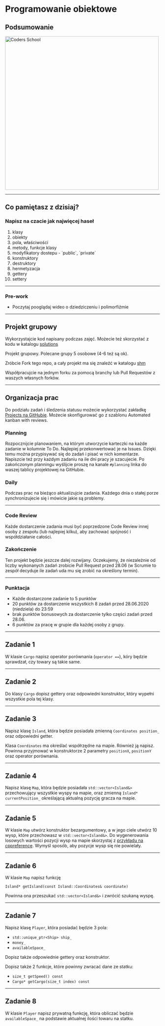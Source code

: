 <!-- .slide: data-background="#111111" -->

# Programowanie obiektowe

## Podsumowanie

<a href="https://coders.school">
    <img width="500" data-src="../coders_school_logo.png" alt="Coders School" class="plain">
</a>

___

## Co pamiętasz z dzisiaj?

### Napisz na czacie jak najwięcej haseł
<!-- .element: class="fragment fade-in" -->

1. <!-- .element: class="fragment fade-in" --> klasy
2. <!-- .element: class="fragment fade-in" --> obiekty
3. <!-- .element: class="fragment fade-in" --> pola, właściwości
4. <!-- .element: class="fragment fade-in" --> metody, funkcje klasy
5. <!-- .element: class="fragment fade-in" --> modyfikatory dostepu - `public`, `private`
6. <!-- .element: class="fragment fade-in" --> konstruktory
7. <!-- .element: class="fragment fade-in" --> destruktory
8. <!-- .element: class="fragment fade-in" --> hermetyzacja
9. <!-- .element: class="fragment fade-in" --> gettery
10. <!-- .element: class="fragment fade-in" --> settery

___

### Pre-work

* Poczytaj pooglądaj wideo o dziedziczeniu i polimorfiźmie

___

## Projekt grupowy

Wykorzystajcie kod napisany podczas zajęć. Możecie też skorzystać z kodu w katalogu [solutions](solutions)

Projekt grupowy. Polecane grupy 5 osobowe (4-6 też są ok).

Zróbcie Fork tego repo, a cały projekt ma się znaleźć w katalogu [shm](../shm)

Współpracujcie na jednym forku za pomocą branchy lub Pull Requestów z waszych własnych forków.

___

## Organizacja prac

Do podziału zadań i śledzenia statusu możecie wykorzystać zakładkę [Projects na GitHubie](https://github.com/coders-school/object-oriented-programming/projects). Możecie skonfigurować go z szablonu Automated kanban with reviews.

### Planning

Rozpocznijcie planowaniem, na którym utworzycie karteczki na każde zadanie w kolumnie To Do. Najlepiej przekonwertować je na Issues. Dzięki temu można przypisywać się do zadań i pisać w nich komentarze. Napiszcie też przy każdym zadaniu na ile dni pracy je szacujecie. Po zakończonym planningu wyślijcie proszę na kanale `#planning` linka do waszej tablicy projektowej na GitHubie.

### Daily

Podczas prac na bieżąco aktualizujcie zadania. Każdego dnia o stałej porze synchronizujecie się i mówicie jakie są problemy.

___

### Code Review

Każde dostarczenie zadania musi być poprzedzone Code Review innej osoby z zespołu (lub najlepiej kilku), aby zachować spójność i współdziałanie całości.

### Zakończenie

Ten projekt będzie jeszcze dalej rozwijany. Oczekujemy, że niezależnie od liczby wykonanych zadań zrobicie Pull Request przed 28.06 (w Scrumie to zespół decyduje ile zadań uda mu się zrobić na określony termin).

___

### Punktacja

* Każde dostarczone zadanie to 5 punktów
* 20 punktów za dostarczenie wszystkich 8 zadań przed 28.06.2020 (niedziela) do 23:59
* brak punktów bonusowych za dostarczenie tylko części zadań przed 28.06.
* 6 punktów za pracę w grupie dla każdej osoby z grupy.

___

## Zadanie 1

W klasie `Cargo` napisz operator porównania (`operator ==`), kóry będzie sprawdzał, czy towary są takie same.

___

## Zadanie 2

Do klasy `Cargo` dopisz gettery oraz odpowiedni konstruktor, który wypełni wszystkie pola tej klasy.

___

## Zadanie 3

Napisz klasę `Island`, która będzie posiadała zmienną `Coordinates position_` oraz odpowiedni getter.

Klasa `Coordinates` ma określać współrzędne na mapie. Również ją napisz. Powinna przyjmować w konstruktorze 2 parametry `positionX`, `positionY` oraz operator porównania.
<!-- Klasa `Island` powinna posiadać także sklep. -->

___

## Zadanie 4

Napisz klasę `Map`, która będzie posiadała `std::vector<Island&>` przechowujący wszystkie wyspy na mapie, oraz zmienną `Island* currentPosition_` określającą aktualną pozycję gracza na mapie.

___

## Zadanie 5

W klasie `Map` utwórz konstruktor bezargumentowy, a w jego ciele utwórz 10 wysp, które przechowasz w `std::vector<Island&>`.
Do wygenerowania losowych wartości pozycji wysp na mapie skorzystaj z [przykładu na cppreference](https://en.cppreference.com/w/cpp/numeric/random/uniform_int_distribution).
Wymyśl sposób, aby pozycje wysp się nie powielały.

___

## Zadanie 6

W klasie `Map` napisz funkcję

`Island* getIsland(const Island::Coordinates& coordinate)`

Powinna ona przeszukać `std::vector<Island&>` i zwrócić szukaną wyspę.

___

## Zadanie 7

Napisz klasę `Player`, która posiadać będzie 3 pola:

* `std::unique_ptr<Ship> ship_`
* `money_`
* `availableSpace_`

Dopisz także odpowiednie gettery oraz konstruktor.

Dopisz także 2 funkcje, które powinny zwracać dane ze statku:

* `size_t getSpeed() const`
* `Cargo* getCargo(size_t index) const`

___

## Zadanie 8

W klasie `Player` napisz prywatną funkcję, która obliczać będzie `availableSpace_` na podstawie aktualnej ilości towaru na statku.
